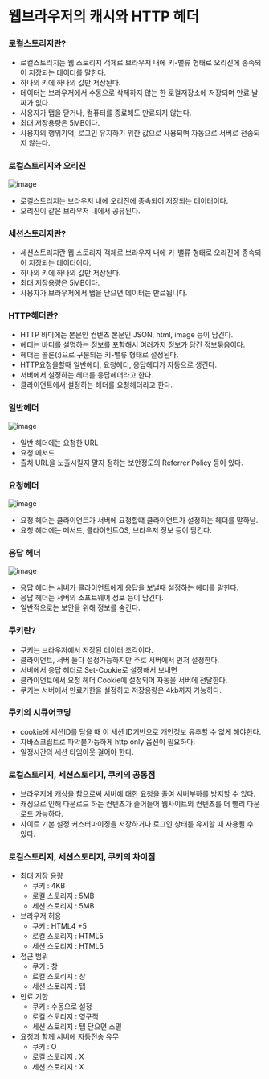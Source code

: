 # 웹브라우저의 캐시와 HTTP 헤더

### 로컬스토리지란?

- 로컬스토리지는 웹 스토리지 객체로 브라우저 내에 키-밸류 형태로 오리진에 종속되어 저장되는 데이터를 말한다.
- 하나의 키에 하나의 값만 저장된다.
- 데이터는 브라우저에서 수동으로 삭제하지 않는 한 로컬저장소에 저장되며 만료 날짜가 없다.
- 사용자가 탭을 닫거나, 컴퓨터를 종료해도 만료되지 않는다.
- 최대 저장용량은 5MB이다.
- 사용자의 행위기억, 로그인 유지하기 위한 값으로 사용되며 자동으로 서버로 전송되지 않는다.

### 로컬스토리지와 오리진

![image](https://user-images.githubusercontent.com/76714485/232525784-12bed3ab-662f-43af-95d8-b245321fd916.png)

- 로컬스토리지는 브라우저 내에 오리진에 종속되어 저장되는 데이터이다.
- 오리진이 같은 브라우저 내에서 공유된다.

### 세션스토리지란?

- 세션스토리지란 웹 스토리지 객체로 브라우저 내에 키-밸류 형태로 오리진에 종속되어 저장되는 데이터이다.
- 하나의 키에 하나의 값만 저장된다.
- 최대 저장용량은 5MB이다.
- 사용자가 브라우저에서 탭을 닫으면 데이터는 만료됩니다.

### HTTP헤더란?

- HTTP 바디에는 본문인 컨텐츠 본문인 JSON, html, image 등이 담긴다.
- 헤더는 바디를 설명하는 정보를 포함해서 여러가지 정보가 담긴 정보묶음이다.
- 헤더는 콜론(:)으로 구분되는 키-밸류 형태로 설정된다.
- HTTP요청을할때 일반헤더, 요청헤더, 응답헤더가 자동으로 생긴다.
- 서버에서 설정하는 헤더를 응답헤더라고 한다.
- 클라이언트에서 설정하는 헤더를 요청헤더라고 한다.

### 일반헤더

![image](https://user-images.githubusercontent.com/76714485/232525837-e8a55c0f-511a-4099-a21f-3c1ca3279088.png)

- 일반 헤더에는 요청한 URL
- 요청 메서드
- 출처 URL을 노출시킬지 말지 정하는 보안정도의 Referrer Policy 등이 있다.

### 요청헤더

![image](https://user-images.githubusercontent.com/76714485/232525885-bd1d8f99-73ac-4032-845e-0c380283fc6e.png)

- 요청 헤더는 클라이언트가 서버에 요청할떄 클라이언트가 설정하는 헤더를 말하낟.
- 요청 헤더에는 메서드, 클라이언트OS, 브라우저 정보 등이 담긴다.

### 응답 헤더

![image](https://user-images.githubusercontent.com/76714485/232525984-ac13e439-a674-499d-bb51-47ddc46bede4.png)

- 응답 헤더는 서버가 클라이언트에게 응답을 보낼때 설정하는 헤더를 말한다.
- 응답 헤더는 서버의 소프트웨어 정보 등이 담긴다.
- 일반적으로는 보안을 위해 정보를 숨긴다.

### 쿠키란?

- 쿠키는 브라우저에서 저장된 데이터 조각이다.
- 클라이언트, 서버 둘다 설정가능하지만 주로 서버에서 먼저 설정한다.
- 서버에서 응답 헤더로 Set-Cookie로 설정해서 보내면
- 클라이언트에서 요청 헤더 Cookie에 설정되어 자동을 서버에 전달한다.
- 쿠키는 서버에서 만료기한을 설정하고 저장용량은 4kb까지 가능하다.

### 쿠키의 시큐어코딩

- cookie에 세션ID를 담을 때 이 세션 ID기반으로 개인정보 유추할 수 없게 해야한다.
- 자바스크립트로 파악불가능하게 http only 옵션이 필요하다.
- 일정시간의 세션 타임아웃 걸어야 한다.

### 로컬스토리지, 세션스토리지, 쿠키의 공통점

- 브라우저에 캐싱을 함으로써 서버에 대한 요청을 줄여 서버부하를 방지할 수 있다.
- 캐싱으로 인해 다운로드 하는 컨텐츠가 줄어들어 웹사이트의 컨텐츠를 더 빨리 다운로드 가능하다.
- 사이트 기본 설정 커스터마이징을 저장하거나 로그인 상태를 유지할 때 사용될 수 있다.

### 로컬스토리지, 세션스토리지, 쿠키의 차이점

- 최대 저장 용량
    - 쿠키 : 4KB
    - 로컬 스토리지 : 5MB
    - 세션 스토리지 : 5MB
- 브라우저 허용
    - 쿠키 : HTML4 +5
    - 로컬 스토리지 : HTML5
    - 세션 스토리지 : HTML5
- 접근 범위
    - 쿠키 : 창
    - 로컬 스토리지 : 창
    - 세션 스토리지 : 탭
- 만료 기한
    - 쿠키 : 수동으로 설정
    - 로컬 스토리지 : 영구적
    - 세션 스토리지 : 탭 닫으면 소멸
- 요청과 함께 서버에 자동전송 유무
    - 쿠키 : O
    - 로컬 스토리지 : X
    - 세션 스토리지 : X

